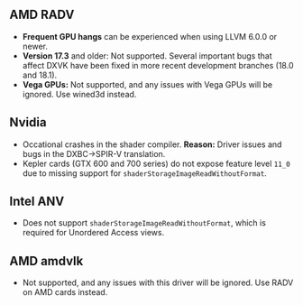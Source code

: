 ## AMD RADV
- **Frequent GPU hangs** can be experienced when using LLVM 6.0.0 or newer.
- **Version 17.3** and older: Not supported. Several important bugs that affect DXVK have been fixed in more recent development branches (18.0 and 18.1).
- **Vega GPUs:** Not supported, and any issues with Vega GPUs will be ignored. Use wined3d instead.

## Nvidia
- Occational crashes in the shader compiler. **Reason:** Driver issues and bugs in the DXBC->SPIR-V translation.
- Kepler cards (GTX 600 and 700 series) do not expose feature level `11_0` due to missing support for `shaderStorageImageReadWithoutFormat`.

## Intel ANV
- Does not support `shaderStorageImageReadWithoutFormat`, which is required for Unordered Access views.

## AMD amdvlk
- Not supported, and any issues with this driver will be ignored. Use RADV on AMD cards instead.